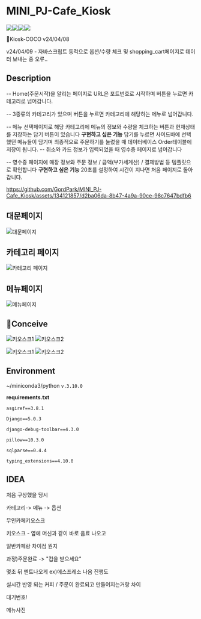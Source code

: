 # MINI_PJ-Cafe_Kiosk

<img src ="https://img.shields.io/badge/Python-071D49?logo=Python&logoColor=white"/><img src="https://img.shields.io/badge/django-092E20?style=flat-square&logo=django&logoColor=white"/><img src="https://img.shields.io/badge/Bootstrapap-7952B3?style=flat-square&logo=bootstrap&logoColor=white"/><img src ="https://img.shields.io/badge/OpenAI-00A3E0?logo=OpenAI&logoColor=white"/>

🛒Kiosk-COCO v24/04/08

v24/04/09 - 자바스크립트 동적으로 옵션/수량 체크 및 shopping_cart페이지로 데이터 보내는 중 오류..

## Description

-- Home(주문시작)을 알리는 페이지로 URL은 포트번호로 시작하며 버튼을 누르면 카테고리로 넘어갑니다.

-- 3종류의 카테고리가 있으며 버튼을 누르면 카테고리에 해당하는 메뉴로 넘어갑니다.

-- 메뉴 선택페이지로 해당 카테고리에 메뉴의 정보와 수량을 체크하는 버튼과 현재상태를 저장하는 담기 버튼이 있습니다
**구현하고 싶은 기능**
담기를 누르면 사이드바에 선택했던 메뉴들이 담기며 최종적으로 주문하기를 눌렀을 때 데이터베이스 Order테이블에 저장이 됩니다.
-- 취소와 카드 정보가 입력되었을 때 영수증 페이지로 넘어갑니다

-- 영수증 페이지에 매장 정보와 주문 정보 / 금액(부가세계산) / 결제방법 등 템플릿으로 확인합니다
**구현하고 싶은 기능**
20초를 설정하여 시간이 지나면 처음 페이지로 돌아갑니다.

https://github.com/GordPark/MINI_PJ-Cafe_Kiosk/assets/134121857/d2ba06da-8b47-4a9a-90ce-98c7647bdfb6

## 대문페이지

![대문페이지](https://github.com/GordPark/MINI_PJ-Cafe_Kiosk/assets/134121857/fecbf38a-1db9-4f52-9d1a-b82edb2c1298)

## 카테고리 페이지

![카테고리 페이지](https://github.com/GordPark/MINI_PJ-Cafe_Kiosk/assets/134121857/287e89e8-0e01-47b8-815e-9542565294ee)

## 메뉴페이지

![메뉴페이지](https://github.com/GordPark/MINI_PJ-Cafe_Kiosk/assets/134121857/9eedff9d-0bb6-49da-bb93-1b4699660953)

## 📝Conceive

![키오스크1](https://github.com/GordPark/MINI_PJ-Cafe_Kiosk/assets/134121857/87149987-837c-467f-83bf-98627ad4e228)
![키오스크2](https://github.com/GordPark/MINI_PJ-Cafe_Kiosk/assets/134121857/e44e8dbe-73a2-4ec8-98de-708589f10e26)

![키오스크1](https://github.com/GordPark/MINI_PJ-Cafe_Kiosk/assets/134121857/87149987-837c-467f-83bf-98627ad4e228)
![키오스크2](https://github.com/GordPark/MINI_PJ-Cafe_Kiosk/assets/134121857/e44e8dbe-73a2-4ec8-98de-708589f10e26)

## Environment

~/miniconda3/python `v.3.10.0`

**requirements.txt**

`asgiref==3.8.1`

`Django==5.0.3`

`django-debug-toolbar==4.3.0`

`pillow==10.3.0`

`sqlparse==0.4.4`

`typing_extensions==4.10.0`

## IDEA

처음 구상했을 당시

카테고리-> 메뉴 -> 옵션

무인카페키오스크

키오스크 - 옆에 머신과 같이 바로 음료 나오고

일반카페랑 차이점 뭔지

과정)주문완료 -> "컵을 받으세요"

몇초 뒤 멘트나오게 ex)에스프레소 나옴 진행도

실시간 반영 되는 커피 / 주문이 완료되고 만들어지는거랑 차이

대기번호!

메뉴사진
